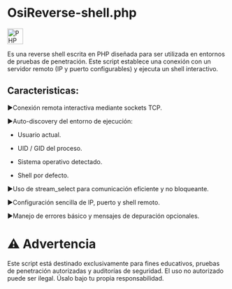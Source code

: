 OsiReverse-shell.php 
=====================
<p align="left">
<a href="https://www.php.net/" target="_blank" rel="noreferrer"><img src="https://raw.githubusercontent.com/danielcranney/readme-generator/main/public/icons/skills/php-colored.svg" width="36" height="36" alt="PHP" /></a>
</p>

Es una reverse shell escrita en PHP diseñada para ser utilizada en entornos de pruebas de penetración. Este script establece una conexión con un servidor remoto (IP y puerto configurables) y ejecuta un shell interactivo.

Caracteristicas:
----------------
▶️Conexión remota interactiva mediante sockets TCP.

▶️Auto-discovery del entorno de ejecución:

* Usuario actual.

* UID / GID del proceso.

* Sistema operativo detectado.

* Shell por defecto.

▶️Uso de stream\_select para comunicación eficiente y no bloqueante.

▶️Configuración sencilla de IP, puerto y shell remoto.

▶️Manejo de errores básico y mensajes de depuración opcionales.

⚠️ Advertencia
===============================
Este script está destinado exclusivamente para fines educativos, pruebas de penetración autorizadas y auditorías de seguridad. El uso no autorizado puede ser ilegal. Úsalo bajo tu propia responsabilidad.


